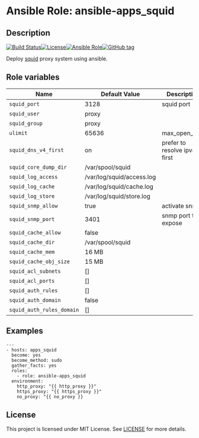 # Ansible Role: ansible-apps_squid


## Description

[![Build Status](https://travis-ci.com/lotusnoir/ansible-apps_squid.svg?branch=master)](https://travis-ci.com/lotusnoir/ansible-apps_squid)[![License](https://img.shields.io/badge/license-MIT%20License-brightgreen.svg)](https://opensource.org/licenses/MIT)[![Ansible Role](https://img.shields.io/badge/ansible%20role-apps__squid-blue)](https://galaxy.ansible.com/lotusnoir/ansible-apps_squid/)[![GitHub tag](https://img.shields.io/badge/version-latest-blue)](https://github.com/lotusnoir/ansible-apps_squid/tags)

Deploy [squid](http://www.squid-cache.org/) proxy system using ansible.


## Role variables

| Name           | Default Value | Description                        |
| -------------- | ------------- | -----------------------------------|
| `squid_port` | 3128 | squid port |
| `squid_user` | proxy | |
| `squid_group` | proxy |  |
| `ulimit` | 65636 | max_open_files |
| `squid_dns_v4_first` | on | prefer to resolve ipv4 first |
| `squid_core_dump_dir` | /var/spool/squid |  |
| `squid_log_access` | /var/log/squid/access.log |  |
| `squid_log_cache` | /var/log/squid/cache.log |  |
| `squid_log_store` | /var/log/squid/store.log |  |
| `squid_snmp_allow` | true | activate snmp |
| `squid_snmp_port` | 3401 | snmp port to expose |
| `squid_cache_allow` | false |  |
| `squid_cache_dir` | /var/spool/squid |  |
| `squid_cache_mem` | 16 MB |  |
| `squid_cache_obj_size` | 15 MB |  |
| `squid_acl_subnets` | [] |  |
| `squid_acl_ports` | [] |  |
| `squid_auth_rules` | [] |  |
| `squid_auth_domain` | false |  |
| `squid_auth_rules_domain` | [] |  |

## Examples

	---
	- hosts: apps_squid
	  become: yes
	  become_method: sudo
	  gather_facts: yes
	  roles:
	    - role: ansible-apps_squid
	  environment: 
	    http_proxy: "{{ http_proxy }}"
	    https_proxy: "{{ https_proxy }}"
	    no_proxy: "{{ no_proxy }}

## License

This project is licensed under MIT License. See [LICENSE](/LICENSE) for more details.
